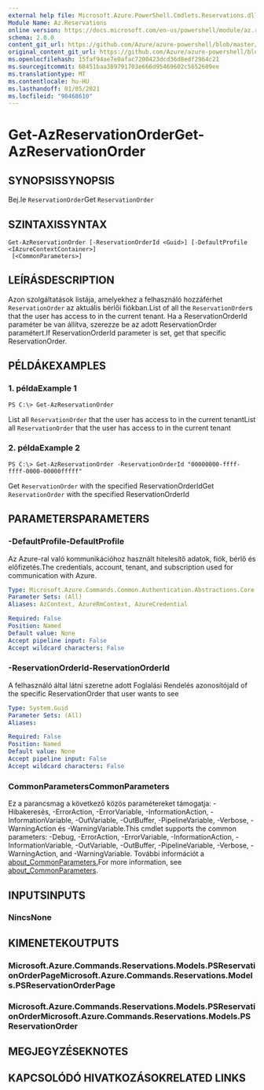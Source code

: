 ```yaml
---
external help file: Microsoft.Azure.PowerShell.Cmdlets.Reservations.dll-Help.xml
Module Name: Az.Reservations
online version: https://docs.microsoft.com/en-us/powershell/module/az.reservations/get-azreservationorder
schema: 2.0.0
content_git_url: https://github.com/Azure/azure-powershell/blob/master/src/Reservations/Reservations/help/Get-AzReservationOrder.md
original_content_git_url: https://github.com/Azure/azure-powershell/blob/master/src/Reservations/Reservations/help/Get-AzReservationOrder.md
ms.openlocfilehash: 15faf94ae7e0afac7200423dcd36d8edf2964c21
ms.sourcegitcommit: 68451baa389791703e666d95469602c5652609ee
ms.translationtype: MT
ms.contentlocale: hu-HU
ms.lasthandoff: 01/05/2021
ms.locfileid: "98468610"
---
```

# <span data-ttu-id="d6c1b-101">Get-AzReservationOrder</span><span class="sxs-lookup"><span data-stu-id="d6c1b-101">Get-AzReservationOrder</span></span>

## <span data-ttu-id="d6c1b-102">SYNOPSIS</span><span class="sxs-lookup"><span data-stu-id="d6c1b-102">SYNOPSIS</span></span>
<span data-ttu-id="d6c1b-103">Bej.le `ReservationOrder`</span><span class="sxs-lookup"><span data-stu-id="d6c1b-103">Get `ReservationOrder`</span></span>

## <span data-ttu-id="d6c1b-104">SZINTAXIS</span><span class="sxs-lookup"><span data-stu-id="d6c1b-104">SYNTAX</span></span>

```
Get-AzReservationOrder [-ReservationOrderId <Guid>] [-DefaultProfile <IAzureContextContainer>]
 [<CommonParameters>]
```

## <span data-ttu-id="d6c1b-105">LEÍRÁS</span><span class="sxs-lookup"><span data-stu-id="d6c1b-105">DESCRIPTION</span></span>
<span data-ttu-id="d6c1b-106">Azon szolgáltatások listája, amelyekhez a felhasználó hozzáférhet `ReservationOrder` az aktuális bérlői fiókban.</span><span class="sxs-lookup"><span data-stu-id="d6c1b-106">List of all the `ReservationOrder`s that the user has access to in the current tenant.</span></span> <span data-ttu-id="d6c1b-107">Ha a ReservationOrderId paraméter be van állítva, szerezze be az adott ReservationOrder paramétert.</span><span class="sxs-lookup"><span data-stu-id="d6c1b-107">If ReservationOrderId parameter is set, get that specific ReservationOrder.</span></span>

## <span data-ttu-id="d6c1b-108">PÉLDÁK</span><span class="sxs-lookup"><span data-stu-id="d6c1b-108">EXAMPLES</span></span>

### <span data-ttu-id="d6c1b-109">1. példa</span><span class="sxs-lookup"><span data-stu-id="d6c1b-109">Example 1</span></span>
```
PS C:\> Get-AzReservationOrder
```

<span data-ttu-id="d6c1b-110">List all `ReservationOrder` that the user has access to in the current tenant</span><span class="sxs-lookup"><span data-stu-id="d6c1b-110">List all `ReservationOrder` that the user has access to in the current tenant</span></span>

### <span data-ttu-id="d6c1b-111">2. példa</span><span class="sxs-lookup"><span data-stu-id="d6c1b-111">Example 2</span></span>
```
PS C:\> Get-AzReservationOrder -ReservationOrderId "00000000-ffff-ffff-0000-00000fffff"
```

<span data-ttu-id="d6c1b-112">Get `ReservationOrder` with the specified ReservationOrderId</span><span class="sxs-lookup"><span data-stu-id="d6c1b-112">Get `ReservationOrder` with the specified ReservationOrderId</span></span>

## <span data-ttu-id="d6c1b-113">PARAMETERS</span><span class="sxs-lookup"><span data-stu-id="d6c1b-113">PARAMETERS</span></span>

### <span data-ttu-id="d6c1b-114">-DefaultProfile</span><span class="sxs-lookup"><span data-stu-id="d6c1b-114">-DefaultProfile</span></span>
<span data-ttu-id="d6c1b-115">Az Azure-ral való kommunikációhoz használt hitelesítő adatok, fiók, bérlő és előfizetés.</span><span class="sxs-lookup"><span data-stu-id="d6c1b-115">The credentials, account, tenant, and subscription used for communication with Azure.</span></span>

```yaml
Type: Microsoft.Azure.Commands.Common.Authentication.Abstractions.Core.IAzureContextContainer
Parameter Sets: (All)
Aliases: AzContext, AzureRmContext, AzureCredential

Required: False
Position: Named
Default value: None
Accept pipeline input: False
Accept wildcard characters: False
```

### <span data-ttu-id="d6c1b-116">-ReservationOrderId</span><span class="sxs-lookup"><span data-stu-id="d6c1b-116">-ReservationOrderId</span></span>
<span data-ttu-id="d6c1b-117">A felhasználó által látni szeretne adott Foglalási Rendelés azonosítója</span><span class="sxs-lookup"><span data-stu-id="d6c1b-117">Id of the specific ReservationOrder that user wants to see</span></span>

```yaml
Type: System.Guid
Parameter Sets: (All)
Aliases:

Required: False
Position: Named
Default value: None
Accept pipeline input: False
Accept wildcard characters: False
```

### <span data-ttu-id="d6c1b-118">CommonParameters</span><span class="sxs-lookup"><span data-stu-id="d6c1b-118">CommonParameters</span></span>
<span data-ttu-id="d6c1b-119">Ez a parancsmag a következő közös paramétereket támogatja: -Hibakeresés, -ErrorAction, -ErrorVariable, -InformationAction, -InformationVariable, -OutVariable, -OutBuffer, -PipelineVariable, -Verbose, -WarningAction és -WarningVariable.</span><span class="sxs-lookup"><span data-stu-id="d6c1b-119">This cmdlet supports the common parameters: -Debug, -ErrorAction, -ErrorVariable, -InformationAction, -InformationVariable, -OutVariable, -OutBuffer, -PipelineVariable, -Verbose, -WarningAction, and -WarningVariable.</span></span> <span data-ttu-id="d6c1b-120">További információt a [about_CommonParameters.](http://go.microsoft.com/fwlink/?LinkID=113216)</span><span class="sxs-lookup"><span data-stu-id="d6c1b-120">For more information, see [about_CommonParameters](http://go.microsoft.com/fwlink/?LinkID=113216).</span></span>

## <span data-ttu-id="d6c1b-121">INPUTS</span><span class="sxs-lookup"><span data-stu-id="d6c1b-121">INPUTS</span></span>

### <span data-ttu-id="d6c1b-122">Nincs</span><span class="sxs-lookup"><span data-stu-id="d6c1b-122">None</span></span>

## <span data-ttu-id="d6c1b-123">KIMENETEK</span><span class="sxs-lookup"><span data-stu-id="d6c1b-123">OUTPUTS</span></span>

### <span data-ttu-id="d6c1b-124">Microsoft.Azure.Commands.Reservations.Models.PSReservationOrderPage</span><span class="sxs-lookup"><span data-stu-id="d6c1b-124">Microsoft.Azure.Commands.Reservations.Models.PSReservationOrderPage</span></span>

### <span data-ttu-id="d6c1b-125">Microsoft.Azure.Commands.Reservations.Models.PSReservationOrder</span><span class="sxs-lookup"><span data-stu-id="d6c1b-125">Microsoft.Azure.Commands.Reservations.Models.PSReservationOrder</span></span>

## <span data-ttu-id="d6c1b-126">MEGJEGYZÉSEK</span><span class="sxs-lookup"><span data-stu-id="d6c1b-126">NOTES</span></span>

## <span data-ttu-id="d6c1b-127">KAPCSOLÓDÓ HIVATKOZÁSOK</span><span class="sxs-lookup"><span data-stu-id="d6c1b-127">RELATED LINKS</span></span>
